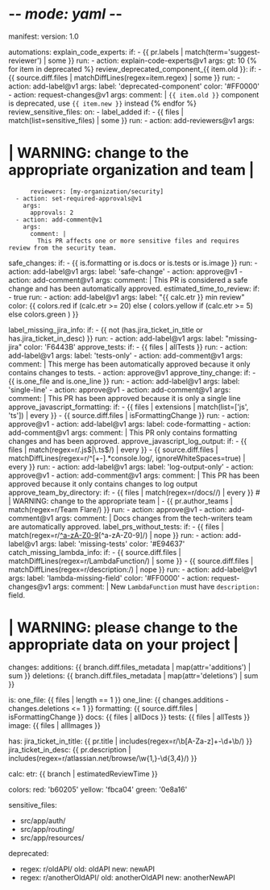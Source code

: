 # -*- mode: yaml -*-

manifest:
  version: 1.0

automations:
  explain_code_experts:
    if:
      - {{ pr.labels | match(term='suggest-reviewer') | some }}
    run:
      - action: explain-code-experts@v1 
        args:
          gt: 10 
  {% for item in deprecated %}
  review_deprecated_component_{{ item.old }}:
    if:
      - {{ source.diff.files | matchDiffLines(regex=item.regex) | some }}
    run:
      - action: add-label@v1
        args:
          label: 'deprecated-component'
          color: '#FF0000'
      - action: request-changes@v1
        args:
          comment: |
            `{{ item.old }}` component is deprecated, use `{{ item.new }}` instead
  {% endfor %}
  review_sensitive_files:
    on:
      - label_added
    if:
      - {{ files | match(list=sensitive_files) | some }}
    run:
      - action: add-reviewers@v1
        args:
  # | WARNING: change to the appropriate organization and team |
          reviewers: [my-organization/security]
      - action: set-required-approvals@v1
        args:
          approvals: 2
      - action: add-comment@v1
        args:
          comment: |
            This PR affects one or more sensitive files and requires review from the security team.
  safe_changes:
    if:
      - {{ is.formatting or is.docs or is.tests or is.image }}
    run: 
      - action: add-label@v1
        args:
          label: 'safe-change'
      - action: approve@v1
      - action: add-comment@v1
        args:
          comment: |
            This PR is considered a safe change and has been automatically approved.
  estimated_time_to_review:
    if:
      - true
    run:
      - action: add-label@v1
        args:
          label: "{{ calc.etr }} min review"
          color: {{ colors.red if (calc.etr >= 20) else ( colors.yellow if (calc.etr >= 5) else colors.green ) }}

  label_missing_jira_info:
    if:
      - {{ not (has.jira_ticket_in_title or has.jira_ticket_in_desc) }}
    run:
      - action: add-label@v1
        args:
          label: "missing-jira"
          color: 'F6443B'
  approve_tests:
    if:
      - {{ files | allTests }}
    run: 
      - action: add-label@v1
        args:
          label: 'tests-only'
      - action: add-comment@v1
        args:
          comment: |
            This merge has been automatically approved because it only contains changes to tests.
      - action: approve@v1
  approve_tiny_change:
    if:
      - {{ is.one_file and is.one_line }}
    run:
      - action: add-label@v1
        args:
          label: 'single-line'
      - action: approve@v1
      - action: add-comment@v1
        args:
          comment: |
            This PR has been approved because it is only a single line
  approve_javascript_formatting:
    if:
      - {{ files | extensions | match(list=['js', 'ts']) | every }}
      - {{ source.diff.files | isFormattingChange }}
    run:
      - action: approve@v1
      - action: add-label@v1
        args:
          label: code-formatting
      - action: add-comment@v1
        args:
          comment: |
            This PR only contains formatting changes and has been approved.
  approve_javascript_log_output:
    if: 
      - {{ files | match(regex=r/\.js$|\.ts$/) | every }}
      - {{ source.diff.files | matchDiffLines(regex=r/^[+-].*console\.log/, ignoreWhiteSpaces=true) | every }}
    run: 
      - action: add-label@v1
        args:
          label: 'log-output-only'
      - action: approve@v1
      - action: add-comment@v1
        args:
          comment: |
            This PR has been approved because it only contains changes to log output
  approve_team_by_directory:
    if:
      - {{ files | match(regex=r/docs\//) | every }}
      # | WARNING: change to the appropriate team |
      - {{ pr.author_teams | match(regex=r/Team Flare/) }}
    run: 
      - action: approve@v1
      - action: add-comment@v1
        args:
          comment: |
            Docs changes from the tech-writers team are automatically approved.
  label_prs_without_tests:
    if:
      - {{ files | match(regex=r/[^a-zA-Z0-9](spec|test|tests)[^a-zA-Z0-9]/) | nope }}
    run: 
      - action: add-label@v1
        args:
          label: 'missing-tests'
          color: '#E94637'
  catch_missing_lambda_info:
    if:
      - {{ source.diff.files | matchDiffLines(regex=r/LambdaFunction/) | some }}
      - {{ source.diff.files | matchDiffLines(regex=r/description:/) | nope }}
    run:
      - action: add-label@v1
        args:
          label: 'lambda-missing-field'
          color: '#FF0000'
      - action: request-changes@v1
        args:
          comment: |
            New `LambdaFunction` must have `description:` field.


# | WARNING: please change to the appropriate data on your project |

changes:
  additions: {{ branch.diff.files_metadata | map(attr='additions') | sum }}
  deletions: {{ branch.diff.files_metadata | map(attr='deletions') | sum }}

is:
  one_file: {{ files | length == 1 }}
  one_line: {{ changes.additions - changes.deletions <= 1 }}
  formatting: {{ source.diff.files | isFormattingChange }}
  docs: {{ files | allDocs }}
  tests: {{ files | allTests }}
  image: {{ files | allImages }}

has:
  jira_ticket_in_title: {{ pr.title | includes(regex=r/\b[A-Za-z]+-\d+\b/) }}
  jira_ticket_in_desc: {{ pr.description | includes(regex=r/atlassian.net\/browse\/\w{1,}-\d{3,4}/) }}


calc:
  etr: {{ branch | estimatedReviewTime }}

colors:
  red: 'b60205'
  yellow: 'fbca04'
  green: '0e8a16'

sensitive_files:
  - src/app/auth/
  - src/app/routing/
  - src/app/resources/


deprecated:
  - regex: r/oldAPI/
    old: oldAPI
    new: newAPI
  - regex: r/anotherOldAPI/
    old: anotherOldAPI
    new: anotherNewAPI
